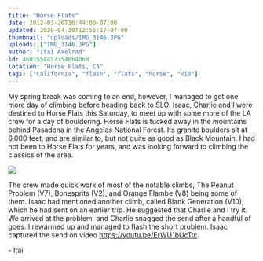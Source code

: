 ```yaml
---
title: "Horse Flats"
date: 2012-03-26T16:44:00-07:00
updated: 2020-04-30T12:55:17-07:00
thumbnail: "uploads/IMG_3146.JPG"
uploads: ["IMG_3146.JPG"]
author: "Itai Axelrad"
id: 4601554457754864068
location: "Horse Flats, CA"
tags: ["California", "flash", "flats", "horse", "V10"]
---
```


My spring break was coming to an end, however, I managed to get one more day of climbing before heading back to SLO. Isaac, Charlie and I were destined to Horse Flats this Saturday, to meet up with some more of the LA crew for a day of bouldering. Horse Flats is tucked away in the mountains behind Pasadena in the Angeles National Forest. Its granite boulders sit at 6,000 feet, and are similar to, but not quite as good as Black Mountain. I had not been to Horse Flats for years, and was looking forward to climbing the classics of the area.

![](uploads/IMG_3146.JPG)

The crew made quick work of most of the notable climbs, The Peanut Problem (V7), Bonesprits (V2), and Orange Flambe (V8) being some of them. Isaac had mentioned another climb, called Blank Generation (V10), which he had sent on an earlier trip. He suggested that Charlie and I try it. We arrived at the problem, and Charlie snagged the send after a handful of goes. I rewarmed up and managed to flash the short problem. Isaac captured the send on video <https://youtu.be/ErWU1bUcTtc>.

\- Itai
